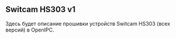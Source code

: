 
## Switcam HS303 v1

Здесь будет описание прошивки устройств Switcam HS303 (всех версий) в OpenIPC.

